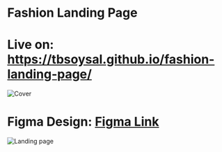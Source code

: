 # Fashion Landing Page

# Live on: https://tbsoysal.github.io/fashion-landing-page/
![Cover](https://github.com/tbsoysal/fashion-landing-page/assets/164586408/86b23c6d-c115-4ae3-9061-882dce0d7690)


# Figma Design: <a href="https://www.figma.com/file/YHqM6q9hsbXqpnyb2e5dNO/Ada-Luxe%3A-Elegant-Responsive-Fashion-Landing-Page-Template-(Community)?type=design&node-id=15-51&mode=design&t=RJrJWJQ33FQZDLmQ-0">Figma Link</a>
![Landing page](https://github.com/tbsoysal/fashion-landing-page/assets/164586408/34101075-8152-45a9-8539-2bb8a5f42e5f)
